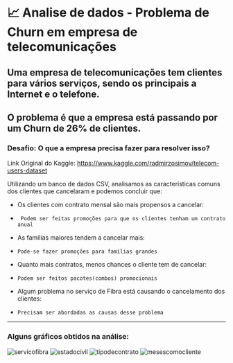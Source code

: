 # :chart_with_upwards_trend: Analise de dados - Problema de Churn em empresa de telecomunicações

## Uma empresa de telecomunicações tem clientes para vários serviços, sendo os principais a Internet e o telefone.

## O problema é que a empresa está passando por um Churn de 26% de clientes.

### Desafio: O que a empresa precisa fazer para resolver isso?

Link Original do Kaggle: https://www.kaggle.com/radmirzosimov/telecom-users-dataset

Utilizando um banco de dados CSV, analisamos as características comuns dos clientes que cancelaram e podemos concluir que:
- Os clientes com contrato mensal são mais propensos a cancelar:
-      Podem ser feitas promoções para que os clientes tenham um contrato anual
    
- As famílias maiores tendem a cancelar mais:
-     Pode-se fazer promoções para famílias grandes
    
- Quanto mais contratos, menos chances o cliente tem de cancelar:
-     Podem ser feitos pacotes(combos) promocionais
    
- Algum problema no serviço de Fibra está causando o cancelamento dos clientes:
-     Precisam ser abordadas as causas desse problema
--- 
### Alguns gráficos obtidos na análise:
![servicofibra](https://github.com/YgorBrilhante/Data-Analysis---Telecom-Churn-problem/assets/107582543/ec6facb7-da2f-4d94-8cb6-9b1c7045e5dc)
![estadocivil](https://github.com/YgorBrilhante/Data-Analysis---Telecom-Churn-problem/assets/107582543/a348d2d9-a5cd-41a0-90d5-c3cfd007dd9c)
![tipodecontrato](https://github.com/YgorBrilhante/Data-Analysis---Telecom-Churn-problem/assets/107582543/e6d29864-c5a3-431c-a191-89dea18005f4)
![mesescomocliente](https://github.com/YgorBrilhante/Data-Analysis---Telecom-Churn-problem/assets/107582543/f37721b0-ec43-4a63-8e14-9e5d9e8f0a35)
